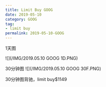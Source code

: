 ```yaml
---
title: Limit Buy GOOG
date: 2019-05-10
category: GOOG
tag:
- limit buy
permalink: 2019-05-10-GOOG
---
```

1天图

![](/IMG/2019.05.10 GOOG 1D.PNG)

30分钟图
![](/IMG/2019.05.10 GOOG 30F.PNG)

30分钟图背驰，limit buy$\$$1149

